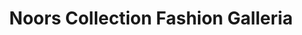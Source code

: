 ---
title: "Noors Collection Fashion Galleria"
url: /milton/noors-collection-fashion-galleria/
shop: clothes
---